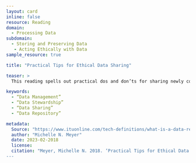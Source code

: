 ```yaml
---
layout: card
inline: false
resource: Reading
domain:
  - Processing Data
subdomain:
  - Storing and Preserving Data
   - Acting Ethically with Data
sample_resource: true

title: "Practical Tips for Ethical Data Sharing"

teaser: >
  This reading spells out practical dos and don’ts for sharing newly collected research data in ways that are effective and ethical.

keywords:
  - “Data Management”
  - “Data Stewardship”
  - “Data Sharing”
  - “Data Repository”

metadata:
  Source: "https://www.ituonline.com/tech-definitions/what-is-a-data-registry/"
  author: "Michelle N. Meyer"
  date: 2023-02-2018
  license: 
  citation: "Meyer, Michelle N. 2018. ‘Practical Tips for Ethical Data Sharing.’ Advances in Methods and Practices in Psychological Science, vol. 11: 131-144.“
---
```

